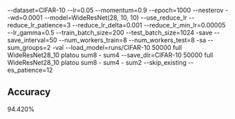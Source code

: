 --dataset=CIFAR-10 --lr=0.05 --momentum=0.9 --epoch=1000 --nesterov --wd=0.0001 --model=WideResNet(28, 10, 10) --use_reduce_lr --reduce_lr_patience=3 --reduce_lr_delta=0.001 --reduce_lr_min_lr=0.00005 --lr_gamma=0.5 --train_batch_size=200 --test_batch_size=1024 -save --save_interval=50 --num_workers_train=8 --num_workers_test=8 -sa --sum_groups=2 -val --load_model=runs/CIFAR-10 50000 full WideResNet28_10 platou sum8 - sum4 --save_dir=CIFAR-10 50000 full WideResNet28_10 platou sum8 - sum4 - sum2 --skip_existing --es_patience=12
## Accuracy
 94.420%